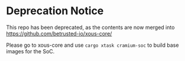 # Deprecation Notice

This repo has been deprecated, as the contents are now merged into https://github.com/betrusted-io/xous-core/

Please go to xous-core and use `cargo xtask cramium-soc` to build base images for the SoC.
